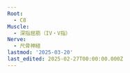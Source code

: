 ```yaml
---
Root:
  - C8
Muscle:
  - 深指屈筋（IV・V指）
Nerve:
  - 尺骨神経
lastmod: '2025-03-20'
last_edited: 2025-02-27T00:00:00.000Z
---
```



